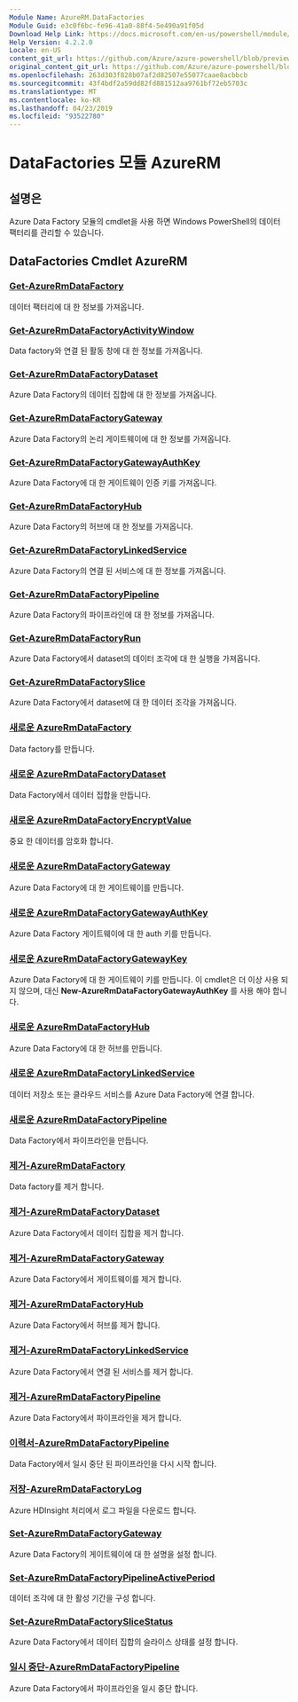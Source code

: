 ```yaml
---
Module Name: AzureRM.DataFactories
Module Guid: e3c0f6bc-fe96-41a0-88f4-5e490a91f05d
Download Help Link: https://docs.microsoft.com/en-us/powershell/module/azurerm.datafactories
Help Version: 4.2.2.0
Locale: en-US
content_git_url: https://github.com/Azure/azure-powershell/blob/preview/src/ResourceManager/DataFactories/Commands.DataFactories/help/AzureRM.DataFactories.md
original_content_git_url: https://github.com/Azure/azure-powershell/blob/preview/src/ResourceManager/DataFactories/Commands.DataFactories/help/AzureRM.DataFactories.md
ms.openlocfilehash: 263d303f828b07af2d82507e55077caae8acbbcb
ms.sourcegitcommit: 43f4bdf2a59dd82fd881512aa9761bf72eb5703c
ms.translationtype: MT
ms.contentlocale: ko-KR
ms.lasthandoff: 04/23/2019
ms.locfileid: "93522780"
---
```

# DataFactories 모듈 AzureRM
## 설명은
Azure Data Factory 모듈의 cmdlet을 사용 하면 Windows PowerShell의 데이터 팩터리를 관리할 수 있습니다.

## DataFactories Cmdlet AzureRM
### [Get-AzureRmDataFactory](Get-AzureRmDataFactory.md)
데이터 팩터리에 대 한 정보를 가져옵니다.

### [Get-AzureRmDataFactoryActivityWindow](Get-AzureRmDataFactoryActivityWindow.md)
Data factory와 연결 된 활동 창에 대 한 정보를 가져옵니다.

### [Get-AzureRmDataFactoryDataset](Get-AzureRmDataFactoryDataset.md)
Azure Data Factory의 데이터 집합에 대 한 정보를 가져옵니다.

### [Get-AzureRmDataFactoryGateway](Get-AzureRmDataFactoryGateway.md)
Azure Data Factory의 논리 게이트웨이에 대 한 정보를 가져옵니다.

### [Get-AzureRmDataFactoryGatewayAuthKey](Get-AzureRmDataFactoryGatewayAuthKey.md)
Azure Data Factory에 대 한 게이트웨이 인증 키를 가져옵니다.

### [Get-AzureRmDataFactoryHub](Get-AzureRmDataFactoryHub.md)
Azure Data Factory의 허브에 대 한 정보를 가져옵니다.

### [Get-AzureRmDataFactoryLinkedService](Get-AzureRmDataFactoryLinkedService.md)
Azure Data Factory의 연결 된 서비스에 대 한 정보를 가져옵니다.

### [Get-AzureRmDataFactoryPipeline](Get-AzureRmDataFactoryPipeline.md)
Azure Data Factory의 파이프라인에 대 한 정보를 가져옵니다.

### [Get-AzureRmDataFactoryRun](Get-AzureRmDataFactoryRun.md)
Azure Data Factory에서 dataset의 데이터 조각에 대 한 실행을 가져옵니다.

### [Get-AzureRmDataFactorySlice](Get-AzureRmDataFactorySlice.md)
Azure Data Factory에서 dataset에 대 한 데이터 조각을 가져옵니다.

### [새로운 AzureRmDataFactory](New-AzureRmDataFactory.md)
Data factory를 만듭니다.

### [새로운 AzureRmDataFactoryDataset](New-AzureRmDataFactoryDataset.md)
Data Factory에서 데이터 집합을 만듭니다.

### [새로운 AzureRmDataFactoryEncryptValue](New-AzureRmDataFactoryEncryptValue.md)
중요 한 데이터를 암호화 합니다.

### [새로운 AzureRmDataFactoryGateway](New-AzureRmDataFactoryGateway.md)
Azure Data Factory에 대 한 게이트웨이를 만듭니다.

### [새로운 AzureRmDataFactoryGatewayAuthKey](New-AzureRmDataFactoryGatewayAuthKey.md)
Azure Data Factory 게이트웨이에 대 한 auth 키를 만듭니다.

### [새로운 AzureRmDataFactoryGatewayKey](New-AzureRmDataFactoryGatewayKey.md)
Azure Data Factory에 대 한 게이트웨이 키를 만듭니다. 이 cmdlet은 더 이상 사용 되지 않으며, 대신 **New-AzureRmDataFactoryGatewayAuthKey** 를 사용 해야 합니다.

### [새로운 AzureRmDataFactoryHub](New-AzureRmDataFactoryHub.md)
Azure Data Factory에 대 한 허브를 만듭니다.

### [새로운 AzureRmDataFactoryLinkedService](New-AzureRmDataFactoryLinkedService.md)
데이터 저장소 또는 클라우드 서비스를 Azure Data Factory에 연결 합니다.

### [새로운 AzureRmDataFactoryPipeline](New-AzureRmDataFactoryPipeline.md)
Data Factory에서 파이프라인을 만듭니다.

### [제거-AzureRmDataFactory](Remove-AzureRmDataFactory.md)
Data factory를 제거 합니다.

### [제거-AzureRmDataFactoryDataset](Remove-AzureRmDataFactoryDataset.md)
Azure Data Factory에서 데이터 집합을 제거 합니다.

### [제거-AzureRmDataFactoryGateway](Remove-AzureRmDataFactoryGateway.md)
Azure Data Factory에서 게이트웨이를 제거 합니다.

### [제거-AzureRmDataFactoryHub](Remove-AzureRmDataFactoryHub.md)
Azure Data Factory에서 허브를 제거 합니다.

### [제거-AzureRmDataFactoryLinkedService](Remove-AzureRmDataFactoryLinkedService.md)
Azure Data Factory에서 연결 된 서비스를 제거 합니다.

### [제거-AzureRmDataFactoryPipeline](Remove-AzureRmDataFactoryPipeline.md)
Azure Data Factory에서 파이프라인을 제거 합니다.

### [이력서-AzureRmDataFactoryPipeline](Resume-AzureRmDataFactoryPipeline.md)
Data Factory에서 일시 중단 된 파이프라인을 다시 시작 합니다.

### [저장-AzureRmDataFactoryLog](Save-AzureRmDataFactoryLog.md)
Azure HDInsight 처리에서 로그 파일을 다운로드 합니다.

### [Set-AzureRmDataFactoryGateway](Set-AzureRmDataFactoryGateway.md)
Azure Data Factory의 게이트웨이에 대 한 설명을 설정 합니다.

### [Set-AzureRmDataFactoryPipelineActivePeriod](Set-AzureRmDataFactoryPipelineActivePeriod.md)
데이터 조각에 대 한 활성 기간을 구성 합니다.

### [Set-AzureRmDataFactorySliceStatus](Set-AzureRmDataFactorySliceStatus.md)
Azure Data Factory에서 데이터 집합의 슬라이스 상태를 설정 합니다.

### [일시 중단-AzureRmDataFactoryPipeline](Suspend-AzureRmDataFactoryPipeline.md)
Azure Data Factory에서 파이프라인을 일시 중단 합니다.

